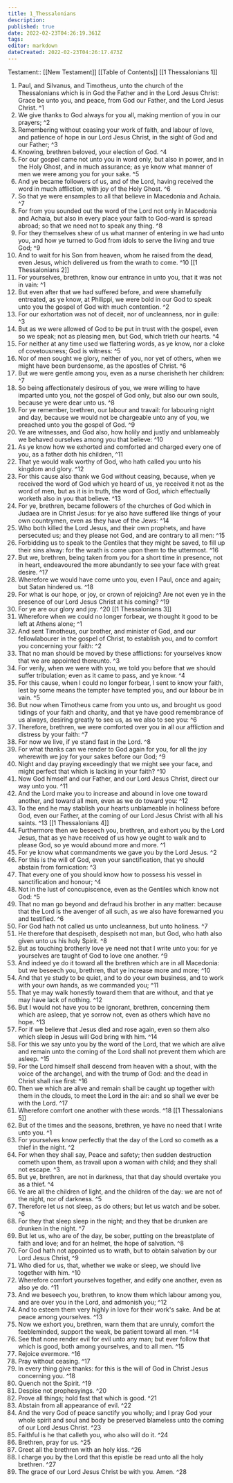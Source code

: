 ```yaml
---
title: 1_Thessalonians
description: 
published: true
date: 2022-02-23T04:26:19.361Z
tags: 
editor: markdown
dateCreated: 2022-02-23T04:26:17.473Z
---
```


 Testament:: [[New Testament]]
 [[Table of Contents]]
 [[1 Thessalonians 1]]
 1. Paul, and Silvanus, and Timotheus, unto the church of the Thessalonians which is in God the Father and in the Lord Jesus Christ: Grace be unto you, and peace, from God our Father, and the Lord Jesus Christ. ^1
 2. We give thanks to God always for you all, making mention of you in our prayers; ^2
 3. Remembering without ceasing your work of faith, and labour of love, and patience of hope in our Lord Jesus Christ, in the sight of God and our Father; ^3
 4. Knowing, brethren beloved, your election of God. ^4
 5. For our gospel came not unto you in word only, but also in power, and in the Holy Ghost, and in much assurance; as ye know what manner of men we were among you for your sake. ^5
 6. And ye became followers of us, and of the Lord, having received the word in much affliction, with joy of the Holy Ghost. ^6
 7. So that ye were ensamples to all that believe in Macedonia and Achaia. ^7
 8. For from you sounded out the word of the Lord not only in Macedonia and Achaia, but also in every place your faith to God-ward is spread abroad; so that we need not to speak any thing. ^8
 9. For they themselves shew of us what manner of entering in we had unto you, and how ye turned to God from idols to serve the living and true God; ^9
 10. And to wait for his Son from heaven, whom he raised from the dead, even Jesus, which delivered us from the wrath to come. ^10
 [[1 Thessalonians 2]]
 1. For yourselves, brethren, know our entrance in unto you, that it was not in vain: ^1
 2. But even after that we had suffered before, and were shamefully entreated, as ye know, at Philippi, we were bold in our God to speak unto you the gospel of God with much contention. ^2
 3. For our exhortation was not of deceit, nor of uncleanness, nor in guile: ^3
 4. But as we were allowed of God to be put in trust with the gospel, even so we speak; not as pleasing men, but God, which trieth our hearts. ^4
 5. For neither at any time used we flattering words, as ye know, nor a cloke of covetousness; God is witness: ^5
 6. Nor of men sought we glory, neither of you, nor yet of others, when we might have been burdensome, as the apostles of Christ. ^6
 7. But we were gentle among you, even as a nurse cherisheth her children: ^7
 8. So being affectionately desirous of you, we were willing to have imparted unto you, not the gospel of God only, but also our own souls, because ye were dear unto us. ^8
 9. For ye remember, brethren, our labour and travail: for labouring night and day, because we would not be chargeable unto any of you, we preached unto you the gospel of God. ^9
 10. Ye are witnesses, and God also, how holily and justly and unblameably we behaved ourselves among you that believe: ^10
 11. As ye know how we exhorted and comforted and charged every one of you, as a father doth his children, ^11
 12. That ye would walk worthy of God, who hath called you unto his kingdom and glory. ^12
 13. For this cause also thank we God without ceasing, because, when ye received the word of God which ye heard of us, ye received it not as the word of men, but as it is in truth, the word of God, which effectually worketh also in you that believe. ^13
 14. For ye, brethren, became followers of the churches of God which in Judaea are in Christ Jesus: for ye also have suffered like things of your own countrymen, even as they have of the Jews: ^14
 15. Who both killed the Lord Jesus, and their own prophets, and have persecuted us; and they please not God, and are contrary to all men: ^15
 16. Forbidding us to speak to the Gentiles that they might be saved, to fill up their sins alway: for the wrath is come upon them to the uttermost. ^16
 17. But we, brethren, being taken from you for a short time in presence, not in heart, endeavoured the more abundantly to see your face with great desire. ^17
 18. Wherefore we would have come unto you, even I Paul, once and again; but Satan hindered us. ^18
 19. For what is our hope, or joy, or crown of rejoicing? Are not even ye in the presence of our Lord Jesus Christ at his coming? ^19
 20. For ye are our glory and joy. ^20
 [[1 Thessalonians 3]]
 1. Wherefore when we could no longer forbear, we thought it good to be left at Athens alone; ^1
 2. And sent Timotheus, our brother, and minister of God, and our fellowlabourer in the gospel of Christ, to establish you, and to comfort you concerning your faith: ^2
 3. That no man should be moved by these afflictions: for yourselves know that we are appointed thereunto. ^3
 4. For verily, when we were with you, we told you before that we should suffer tribulation; even as it came to pass, and ye know. ^4
 5. For this cause, when I could no longer forbear, I sent to know your faith, lest by some means the tempter have tempted you, and our labour be in vain. ^5
 6. But now when Timotheus came from you unto us, and brought us good tidings of your faith and charity, and that ye have good remembrance of us always, desiring greatly to see us, as we also to see you: ^6
 7. Therefore, brethren, we were comforted over you in all our affliction and distress by your faith: ^7
 8. For now we live, if ye stand fast in the Lord. ^8
 9. For what thanks can we render to God again for you, for all the joy wherewith we joy for your sakes before our God; ^9
 10. Night and day praying exceedingly that we might see your face, and might perfect that which is lacking in your faith? ^10
 11. Now God himself and our Father, and our Lord Jesus Christ, direct our way unto you. ^11
 12. And the Lord make you to increase and abound in love one toward another, and toward all men, even as we do toward you: ^12
 13. To the end he may stablish your hearts unblameable in holiness before God, even our Father, at the coming of our Lord Jesus Christ with all his saints. ^13
 [[1 Thessalonians 4]]
 1. Furthermore then we beseech you, brethren, and exhort you by the Lord Jesus, that as ye have received of us how ye ought to walk and to please God, so ye would abound more and more. ^1
 2. For ye know what commandments we gave you by the Lord Jesus. ^2
 3. For this is the will of God, even your sanctification, that ye should abstain from fornication: ^3
 4. That every one of you should know how to possess his vessel in sanctification and honour; ^4
 5. Not in the lust of concupiscence, even as the Gentiles which know not God: ^5
 6. That no man go beyond and defraud his brother in any matter: because that the Lord is the avenger of all such, as we also have forewarned you and testified. ^6
 7. For God hath not called us unto uncleanness, but unto holiness. ^7
 8. He therefore that despiseth, despiseth not man, but God, who hath also given unto us his holy Spirit. ^8
 9. But as touching brotherly love ye need not that I write unto you: for ye yourselves are taught of God to love one another. ^9
 10. And indeed ye do it toward all the brethren which are in all Macedonia: but we beseech you, brethren, that ye increase more and more; ^10
 11. And that ye study to be quiet, and to do your own business, and to work with your own hands, as we commanded you; ^11
 12. That ye may walk honestly toward them that are without, and that ye may have lack of nothing. ^12
 13. But I would not have you to be ignorant, brethren, concerning them which are asleep, that ye sorrow not, even as others which have no hope. ^13
 14. For if we believe that Jesus died and rose again, even so them also which sleep in Jesus will God bring with him. ^14
 15. For this we say unto you by the word of the Lord, that we which are alive and remain unto the coming of the Lord shall not prevent them which are asleep. ^15
 16. For the Lord himself shall descend from heaven with a shout, with the voice of the archangel, and with the trump of God: and the dead in Christ shall rise first: ^16
 17. Then we which are alive and remain shall be caught up together with them in the clouds, to meet the Lord in the air: and so shall we ever be with the Lord. ^17
 18. Wherefore comfort one another with these words. ^18
 [[1 Thessalonians 5]]
 1. But of the times and the seasons, brethren, ye have no need that I write unto you. ^1
 2. For yourselves know perfectly that the day of the Lord so cometh as a thief in the night. ^2
 3. For when they shall say, Peace and safety; then sudden destruction cometh upon them, as travail upon a woman with child; and they shall not escape. ^3
 4. But ye, brethren, are not in darkness, that that day should overtake you as a thief. ^4
 5. Ye are all the children of light, and the children of the day: we are not of the night, nor of darkness. ^5
 6. Therefore let us not sleep, as do others; but let us watch and be sober. ^6
 7. For they that sleep sleep in the night; and they that be drunken are drunken in the night. ^7
 8. But let us, who are of the day, be sober, putting on the breastplate of faith and love; and for an helmet, the hope of salvation. ^8
 9. For God hath not appointed us to wrath, but to obtain salvation by our Lord Jesus Christ, ^9
 10. Who died for us, that, whether we wake or sleep, we should live together with him. ^10
 11. Wherefore comfort yourselves together, and edify one another, even as also ye do. ^11
 12. And we beseech you, brethren, to know them which labour among you, and are over you in the Lord, and admonish you; ^12
 13. And to esteem them very highly in love for their work's sake. And be at peace among yourselves. ^13
 14. Now we exhort you, brethren, warn them that are unruly, comfort the feebleminded, support the weak, be patient toward all men. ^14
 15. See that none render evil for evil unto any man; but ever follow that which is good, both among yourselves, and to all men. ^15
 16. Rejoice evermore. ^16
 17. Pray without ceasing. ^17
 18. In every thing give thanks: for this is the will of God in Christ Jesus concerning you. ^18
 19. Quench not the Spirit. ^19
 20. Despise not prophesyings. ^20
 21. Prove all things; hold fast that which is good. ^21
 22. Abstain from all appearance of evil. ^22
 23. And the very God of peace sanctify you wholly; and I pray God your whole spirit and soul and body be preserved blameless unto the coming of our Lord Jesus Christ. ^23
 24. Faithful is he that calleth you, who also will do it. ^24
 25. Brethren, pray for us. ^25
 26. Greet all the brethren with an holy kiss. ^26
 27. I charge you by the Lord that this epistle be read unto all the holy brethren. ^27
 28. The grace of our Lord Jesus Christ be with you. Amen. ^28
